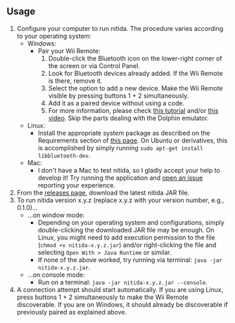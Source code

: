 ## Usage
1. Configure your computer to run nitida. The procedure varies according to your
   operating system:
    - Windows:
      - Pair your Wii Remote:
        1. Double-click the Bluetooth icon on the
           lower-right corner of the screen or via Control Panel.
        2. Look for Bluetooth devices already added. If the Wii Remote is there,
        remove it.
        3. Select the option to add a new device. Make the Wii Remote visible
           by pressing buttons 1 + 2 simultaneously.
        4. Add it as a paired device without using a code.         
        5. For more information, please check
           [this tutorial](http://www.dolphin-emulator.com/connect-wiimote.html)
           and/or [this video](https://www.youtube.com/watch?v=DIFARukwA5I).
           Skip the parts dealing with the Dolphin emulator.
    - Linux:
      - Install the appropriate system package as described on the
        Requirements section of [this page](http://bluecove.org/bluecove-gpl/).
        On Ubuntu or derivatives,
        this is accomplished by simply running ```sudo apt-get install libbluetooth-dev```.
    - Mac:
      - I don't have a Mac to test nitida, so I gladly accept your help to develop it!
        Try running the application and
        [open an issue](https://github.com/awvalenti/bauhinia/issues/new?title=nitida%20on%20Mac)
          reporting your experience.
2. From the [releases page](https://github.com/awvalenti/bauhinia/releases),
  download the latest nitida JAR file.
3. To run nitida version x.y.z (replace x.y.z with your version number, e.g., 0.1.0)...
   - ...on window mode:
     - Depending on your operating system and configurations, simply double-clicking
       the downloaded JAR file may be enough. On Linux, you might need to add execution
       permission to the file (```chmod +x nitida-x.y.z.jar```) and/or
       right-clicking the file and selecting ```Open With > Java Runtime```
       or similar.
     - If none of the above worked, try running via terminal:
       ```java -jar nitida-x.y.z.jar```.
   - ...on console mode:
      - Run on a terminal: ```java -jar nitida-x.y.z.jar --console```.
4. A connection attempt should start automatically. If you are using Linux,
   press buttons 1 + 2 simultaneously to make the Wii Remote discoverable.
   If you are on Windows, it should already be discoverable if previously paired
   as explained above.
